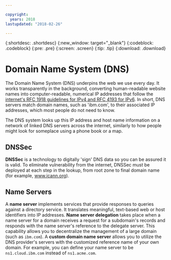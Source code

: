 ```yaml
---

copyright:
  years: 2018
lastupdated: "2018-02-26"

---
```


{:shortdesc: .shortdesc}
{:new_window: target="_blank"}
{:codeblock: .codeblock}
{:pre: .pre}
{:screen: .screen}
{:tip: .tip}
{:download: .download}



# Domain Name System (DNS)

The Domain Name System (DNS) underpins the web we use every day. It works transparently in the background, converting human-readable website names into computer-readable, numerical IP addresses that follow the [internet's RFC 1918 guidelines for IPv4 and RFC 4193 for IPv6](https://en.wikipedia.org/wiki/Private_network). In short, DNS servers match domain names, such as 'ibm.com', to their associated IP addresses, which most people do not need to know.

The DNS system looks up this IP address and host name information on a network of linked DNS servers across the internet, similarly to how people might look for someplace using a phone book or a map.

## DNSSec
**DNSSec** is a technology to digitally 'sign' DNS data so you can be assured it is valid. To eliminate vulnerability from the internet, DNSSec must be deployed at each step in the lookup, from root zone to final domain name (for example, www.icann.org).

## Name Servers
A **name server** implements services that provide responses to queries against a directory service. It translates meaningful, text-based web or host identifiers into IP addresses.
**Name server delegation** takes place when a name server for a domain receives a request for a subdomain's records and responds with the name server's reference to the delegate server. This capability allows you to decentralize the management of a large domain (such as `ibm.com`).
A **custom domain name server** allows you to utilize the DNS provider's servers with the customized reference name of your own domain. For example, you can define your name server to be `ns1.cloud.ibm.com` instead of `ns1.acme.com`.
